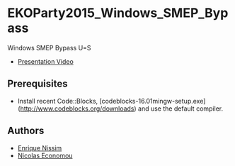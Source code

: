 # EKOParty2015_Windows_SMEP_Bypass
Windows SMEP Bypass U=S

* [Presentation Video](https://vimeo.com/148910257) 

## Prerequisites
* Install recent Code::Blocks, [codeblocks-16.01mingw-setup.exe] (http://www.codeblocks.org/downloads) and use the default compiler.

## Authors
* [Enrique Nissim](https://twitter.com/kiqueNissim)
* [Nicolas Economou](https://twitter.com/NicoEconomou)

